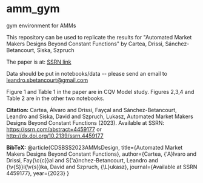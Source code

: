 # amm_gym
gym environment for AMMs

This repository can be used to replicate the results for "Automated Market Makers Designs Beyond Constant Functions" by Cartea, Drissi, Sánchez-Betancourt, Siska, Szpruch

The paper is at: [SSRN link](https://dx.doi.org/10.2139/ssrn.4459177)

Data should be put in notebooks/data -- please send an email to leandro.sbetancourt@gmail.com 

Figure 1 and Table 1 in the paper are in CQV Model study.
Figures 2,3,4 and Table 2 are in the other two notebooks.

**Citation:**
Cartea, Álvaro and Drissi, Fayçal and Sánchez-Betancourt, Leandro and Siska, David and Szpruch, Lukasz, Automated Market Makers Designs Beyond Constant Functions (2023). Available at SSRN: https://ssrn.com/abstract=4459177 or http://dx.doi.org/10.2139/ssrn.4459177

**BibTeX:**
@article{CDSBSS2023AMMsDesign,
  title={Automated Market Makers Designs Beyond Constant Functions},
  author={Cartea, {\'A}lvaro and Drissi, Fay{\c{c}}al and S{\'a}nchez-Betancourt, Leandro and {\v{S}}i{\v{s}}ka, David and Szpruch, {\L}ukasz},
  journal={Available at SSRN 4459177},
  year={2023}
}
